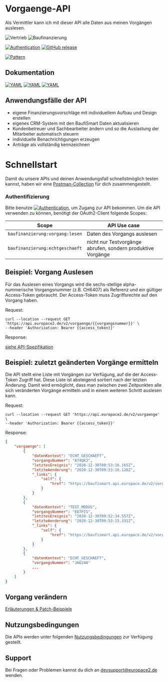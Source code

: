 # Vorgaenge-API
Als Vermittler kann ich mit dieser API alle Daten aus meinen Vorgängen auslesen.

![Vertrieb](https://img.shields.io/badge/-Vertrieb-lightblue)
![Baufinanzierung](https://img.shields.io/badge/-Baufinanzierung-lightblue)

[![Authentication](https://img.shields.io/badge/Auth-OAuth2-green)](https://github.com/europace/authorization-api)
[![GitHub release](https://img.shields.io/github/v/release/europace/baufismart-vorgaenge-api)](https://github.com/europace/baufismart-vorgaenge-api/releases)

[![Pattern](https://img.shields.io/badge/Pattern-Tolerant%20Reader-yellowgreen)](https://martinfowler.com/bliki/TolerantReader.html)

## Dokumentation
[![YAML](https://img.shields.io/badge/OAS-HTML_Doc-lightblue)](https://europace.github.io/baufismart-vorgaenge-api/docs/index.html)
[![YAML](https://img.shields.io/badge/OAS-YAML-lightgrey)](https://raw.githubusercontent.com/europace/baufismart-vorgaenge-api/master/swagger.yaml)
[![YAML](https://img.shields.io/badge/OAS-JSON-lightgrey)](https://raw.githubusercontent.com/europace/baufismart-vorgaenge-api/master/swagger.json)

## Anwendungsfälle der API
- eigene Finanzierungsvorschläge mit individuellem Aufbau und Design erstellen
- eigenes CRM-System mit den BaufiSmart Daten aktualisieren
- Kundenbetreuer und Sachbearbeiter ändern und so die Auslastung der Mitarbeiter automatisch steuern
- individuelle Benachrichtigungen erzeugen
- Anträge als vollständig kennzeichnen

# Schnellstart
Damit du unsere APIs und deinen Anwendungsfall schnellstmöglich testen kannst, haben wir eine [Postman-Collection](https://docs.api.europace.de/baufinanzierung/schnellstart/) für dich zusammengestellt.

### Authentifizierung
Bitte benutze [![Authentication](https://img.shields.io/badge/Auth-OAuth2-green)](https://docs.api.europace.de/baufinanzierung/authentifizierung/), um Zugang zur API bekommen. Um die API verwenden zu können, benötigt der OAuth2-Client folgende Scopes:

| Scope                             | API Use case |
|-----------------------------------|---------------------------------|
| `baufinanzierung:vorgang:lesen`   | Daten des Vorgangs auslesen |
| `baufinanzierung:echtgeschaeft`   | nicht nur Testvorgänge abrufen, sondern produktive Vorgänge |


## Beispiel: Vorgang Auslesen

Für das Auslesen eines Vorgangs wird die sechs-stellige alpha-nummerische Vorgangsnummer (z.B. CH6407) als Referenz und ein gültiger Access-Token gebraucht. Der Access-Token muss Zugriffsrechte auf den Vorgang haben.

Request:
``` cURL
curl --location --request GET 'https://api.europace2.de/v2/vorgaenge/{{vorgangsnummer}}' \
--header 'Authorization: Bearer {{access_token}}'
```

Response:

[siehe API-Spezifikation](https://europace.github.io/baufismart-vorgaenge-api/docs/index.html#get-/v2/vorgaenge/-vorgangsNummer-)

## Beispiel: zuletzt geänderten Vorgänge ermitteln

Die API stellt eine Liste mit Vorgängen zur Verfügung, auf die der Access-Token Zugriff hat. Diese Liste ist absteigend sortiert nach der letzten Änderung. Damit wird ermöglicht, dass man zwischen zwei Zeitpunkten alle sich veränderten Vorgänge ermitteln und in einem weiteren Schritt auslesen kann.

Request:
``` cURL
curl --location --request GET 'https://api.europace2.de/v2/vorgaenge' \
--header 'Authorization: Bearer {{access_token}}'
```

Response:
``` JSON
{
    "vorgaenge": [
        {
            "datenKontext": "ECHT_GESCHAEFT",
            "vorgangsNummer": "A74QK3",
            "letztesEreignis": "2020-12-30T09:53:16.165Z",
            "letzteAenderung": "2020-12-30T09:53:16.126Z",
            "_links": {
                "self": {
                    "href": "https://baufismart.api.europace.de/v2/vorgaenge/A74QK3"
                }
            }
        },
        {
            "datenKontext": "TEST_MODUS",
            "vorgangsNummer": "ED7PIS",
            "letztesEreignis": "2020-12-30T09:52:34.557Z",
            "letzteAenderung": "2020-12-30T09:53:15.331Z",
            "_links": {
                "self": {
                    "href": "https://baufismart.api.europace.de/v2/vorgaenge/ED7PIS"
                }
            }
        },
        {
            "datenKontext": "ECHT_GESCHAEFT",
            "vorgangsNummer": "JA624A"
            ...
        }
    ]
}

```

## Vorgang verändern
[Erläuterungen & Patch-Beispiele](https://github.com/europace/baufismart-vorgaenge-api/blob/master/docs/patch.md)

## Nutzungsbedingungen
Die APIs werden unter folgenden [Nutzungsbedingungen](https://docs.api.europace.de/nutzungsbedingungen/) zur Verfügung gestellt.

## Support
Bei Fragen oder Problemen kannst du dich an devsupport@europace2.de wenden.
